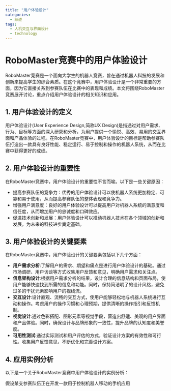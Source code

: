 ```yaml
---  
title: "用户体验设计"  
categories:  
  - 综述  
tags: 
  - 人机交互与界面设计 
  - technology  
---  
```


# RoboMaster竞赛中的用户体验设计

RoboMaster竞赛是一个面向大学生的机器人竞赛，旨在通过机器人科技的发展和创新来提高学生的综合素质。在这个竞赛中，用户体验设计是一个非常重要的方面，因为它直接关系到参赛队伍在比赛中的表现和成绩。本文将围绕RoboMaster竞赛展开讨论，重点介绍用户体验设计的相关知识和应用。

## 1. 用户体验设计的定义

用户体验设计(User Experience Design,简称UX Design)是指通过对用户需求、行为、目标等方面的深入研究和分析，为用户提供一个愉悦、高效、易用的交互界面和产品体验的过程。在RoboMaster竞赛中，用户体验设计的目标是帮助参赛队伍打造出一款具有良好性能、稳定运行、易于控制和操作的机器人系统，从而在比赛中获得更好的成绩。

## 2. 用户体验设计的重要性

在RoboMaster竞赛中，用户体验设计的重要性不言而喻。以下是一些关键原因：

- 提高参赛队伍的竞争力：优秀的用户体验设计可以使机器人系统更加稳定、可靠和易于使用，从而提高参赛队伍的整体表现和竞争力。
- 增强用户满意度：良好的用户体验设计可以提高用户对机器人系统的满意度和信任度，从而增加用户的忠诚度和口碑效应。
- 促进技术创新和发展：用户体验设计可以推动机器人技术在各个领域的创新和发展，为未来的科技进步奠定基础。

## 3. 用户体验设计的关键要素

在RoboMaster竞赛中，用户体验设计的关键要素包括以下几个方面：

- **用户需求分析**:了解用户的需求、期望和痛点是进行用户体验设计的基础。通过市场调研、用户访谈等方式收集用户反馈和意见，明确用户需求和关注点。
- **信息架构设计**:根据用户需求分析的结果，设计合理的信息结构和页面布局，使用户能够快速找到所需的信息和功能。同时，保持简洁明了的设计风格，避免过多的干扰元素影响用户的视线流。
- **交互设计**:设计直观、流畅的交互方式，使用户能够轻松地与机器人系统进行互动和操作。考虑用户的操作习惯和心理预期，提供清晰的操作指引和反馈机制。
- **视觉设计**:通过色彩搭配、图形元素等视觉手段，营造出舒适、美观的用户界面和产品体验。同时，确保设计与品牌形象的一致性，提升品牌的认知度和美誉度。
- **可用性测试**:通过实际测试和用户评估的方式，验证设计方案的有效性和可行性。收集用户反馈意见，不断优化和完善设计方案。

## 4. 应用实例分析

以下是一个关于RoboMaster竞赛中用户体验设计的实例分析：

假设某支参赛队伍正在开发一款用于控制机器人移动的手机应用 
